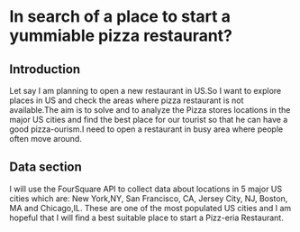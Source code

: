 # In search of a place to start a yummiable pizza restaurant?


## Introduction

Let say I am planning to open a new restaurant in US.So I want to explore places in US and check the areas where pizza restaurant is not available.The aim is to solve and  to analyze the Pizza stores locations in the major US cities and find the best place for our tourist so that he can have a good pizza-ourism.I need to open a restaurant in busy area where people often move around.

## Data section


I will use the FourSquare API to collect data about locations in 5 major US cities which are: New York,NY, San Francisco, CA, Jersey City, NJ, Boston, MA and Chicago,IL. These are one of the most populated US cities and I am hopeful that I will find a best suitable place to start a Pizz-eria Restaurant.


```python

```
